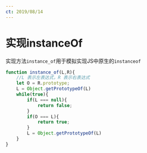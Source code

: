 ```yaml
---
ct: 2019/08/14
---
```

# 实现instanceOf

实现方法`instance_of`用于模拟实现JS中原生的`instanceof`

```javascript
function instance_of(L,R){
    //L 表示左表达式，R 表示右表达式
    let O = R.prototype;
    L = Object.getPrototypeOf(L)
    while(true){
        if(L === null){
            return false;
        }
        if(O === L){
            return true;
        }
        L = Object.getPrototypeOf(L)
    }
}
```
